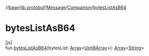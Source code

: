 //[base](../../../../index.md)/[lib.protobuf](../../index.md)/[Message](../index.md)/[Companion](index.md)/[bytesListAsB64](bytes-list-as-b64.md)

# bytesListAsB64

[js]\
fun [bytesListAsB64](bytes-list-as-b64.md)(bytesList: [Array](https://kotlinlang.org/api/latest/jvm/stdlib/kotlin/-array/index.html)&lt;[Uint8Array](https://kotlinlang.org/api/latest/jvm/stdlib/org.khronos.webgl/-uint8-array/index.html)&gt;): [Array](https://kotlinlang.org/api/latest/jvm/stdlib/kotlin/-array/index.html)&lt;[String](https://kotlinlang.org/api/latest/jvm/stdlib/kotlin/-string/index.html)&gt;
